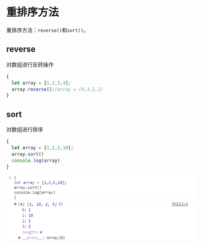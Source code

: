 # 重排序方法

重排序方法：`reverse()`和`sort()`。

## reverse

对数组进行反转操作

```javascript
{
  let array = [1,2,3,4];
  array.reverse()//array = [4,3,2,1]
}
```

## sort

对数组进行排序

```javascript
{
  let array = [1,2,5,10];
  array.sort()
  console.log(array)
}
```

![](../../.gitbook/assets/sort.png)

